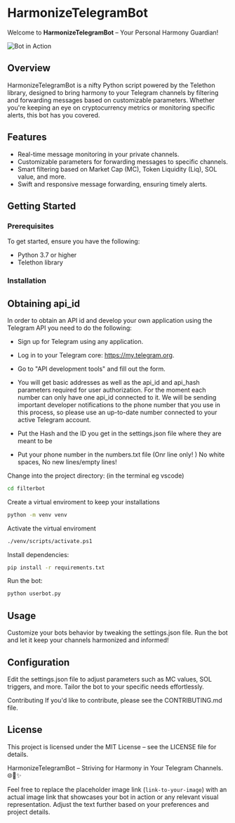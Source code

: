 # HarmonizeTelegramBot

Welcome to **HarmonizeTelegramBot** – Your Personal Harmony Guardian!

![Bot in Action](link-to-your-image)

## Overview

HarmonizeTelegramBot is a nifty Python script powered by the Telethon library, designed to bring harmony to your Telegram channels by filtering and forwarding messages based on customizable parameters. Whether you're keeping an eye on cryptocurrency metrics or monitoring specific alerts, this bot has you covered.

## Features

- Real-time message monitoring in your private channels.
- Customizable parameters for forwarding messages to specific channels.
- Smart filtering based on Market Cap (MC), Token Liquidity (Liq), SOL value, and more.
- Swift and responsive message forwarding, ensuring timely alerts.

## Getting Started

### Prerequisites

To get started, ensure you have the following:

- Python 3.7 or higher
- Telethon library

### Installation


## Obtaining api_id
In order to obtain an API id and develop your own application using the Telegram API you need to do the following:

- Sign up for Telegram using any application.

- Log in to your Telegram core: https://my.telegram.org.

- Go to "API development tools" and fill out the form.

- You will get basic addresses as well as the api_id and api_hash parameters required for user authorization.
For the moment each number can only have one api_id connected to it.
We will be sending important developer notifications to the phone number that you use in this process, so please use an up-to-date number connected to your active Telegram account.

- Put the Hash and the ID you get in the settings.json file where they are meant to be

- Put your phone number in the numbers.txt file (Onr line only! ) No white spaces, No new lines/empty lines!


Change into the project directory: (in the terminal eg vscode)

```bash
cd filterbot
```

Create a virtual enviroment to keep your installations

```bash
python -m venv venv
```

Activate the virtual enviroment

```bash
./venv/scripts/activate.ps1
```
Install dependencies:

```bash
pip install -r requirements.txt
```
Run the bot:

```bash
python userbot.py
```

## Usage
Customize your bots behavior by tweaking the settings.json file. Run the bot and let it keep your channels harmonized and informed!

## Configuration
Edit the settings.json file to adjust parameters such as MC values, SOL triggers, and more. Tailor the bot to your specific needs effortlessly.

Contributing
If you'd like to contribute, please see the CONTRIBUTING.md file.

## License
This project is licensed under the MIT License – see the LICENSE file for details.

HarmonizeTelegramBot – Striving for Harmony in Your Telegram Channels. 🌐🤖✨


Feel free to replace the placeholder image link (`link-to-your-image`) with an actual image link that showcases your bot in action or any relevant visual representation. Adjust the text further based on your preferences and project details.





